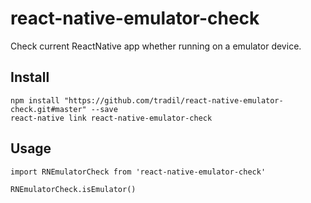 # react-native-emulator-check
Check current ReactNative app whether running on a emulator device.

## Install

```
npm install "https://github.com/tradil/react-native-emulator-check.git#master" --save
react-native link react-native-emulator-check
```


## Usage

```
import RNEmulatorCheck from 'react-native-emulator-check'

RNEmulatorCheck.isEmulator()
```
